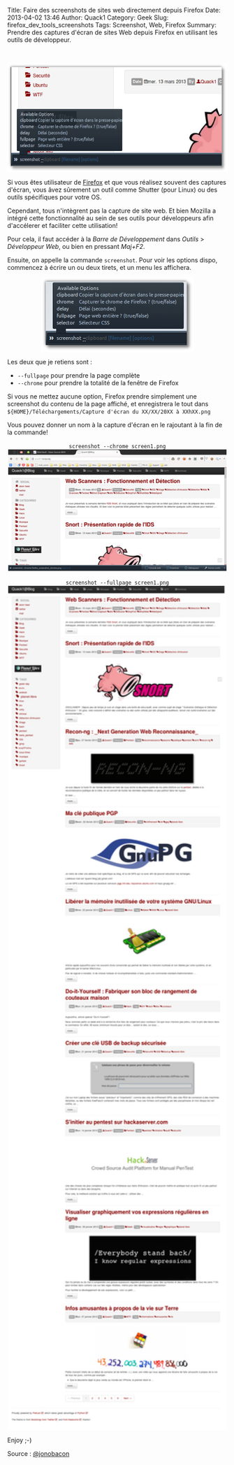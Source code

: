 Title: Faire des screenshots de sites web directement depuis Firefox
Date: 2013-04-02 13:46
Author: Quack1
Category: Geek
Slug: firefox_dev_tools_screenshots
Tags: Screenshot, Web, Firefox
Summary: Prendre des captures d'écran de sites Web depuis Firefox en utilisant les outils de développeur.

&nbsp;
<div align=center><img src="upload/firefox_dev_tools_screenshot.png" width="600" height="250" align=center /></div>

Si vous êtes utilisateur de [Firefox](https://www.mozilla.org/fr/firefox/fx/ "Mozilla Firefox") et que vous réalisez souvent des captures d'écran, vous âvez sûrement un outil comme Shutter (pour Linux) ou des outils spécifiques pour votre OS.

Cependant, tous n'intègrent pas la capture de site web. Et bien Mozilla a intégré cette fonctionnalité au sein de ses outils pour développeurs afin d'accélerer et faciliter cette utilisation!

Pour cela, il faut accéder à la _Barre de Développement_ dans _Outils_ > _Développeur Web_, ou bien en pressant _Maj+F2_.

Ensuite, on appelle la commande `screenshot`. Pour voir les options dispo, commencez à écrire un ou deux tirets, et un menu les affichera.

<div align=center><a href="upload/firefox_screenshot_opt.png"><img src="upload/firefox_screenshot_opt.png" align="center"/></a></div>

Les deux que je retiens sont : 

- `--fullpage` pour prendre la page complète
- `--chrome` pour prendre la totalité de la fenêtre de Firefox

Si vous ne mettez aucune option, Firefox prendre simplement une screenshot du contenu de la page affiché, et enregistrera le tout dans `${HOME}/Téléchargements/Capture d'écran du XX/XX/20XX à XXhXX.png`

Vous pouvez donner un nom à la capture d'écran en le rajoutant à la fin de la commande!


<div align=center><code>screenshot --chrome screen1.png</code><br/><a href="upload/firefox_screenshot_chrome.png"><img src="upload/firefox_screenshot_chrome.png" align="center" width="500px"/></a></div>
&nbsp;
<div align=center><code>screenshot --fullpage screen1.png</code><br/><a href="upload/firefox_screenshot_fullpage.png"><img src="upload/firefox_screenshot_fullpage.png" align="center" width="500px"/></a></div>

Enjoy ;-)

Source : [@jonobacon](https://twitter.com/jonobacon/status/317495735203528704 "Source : @jonobacon")
